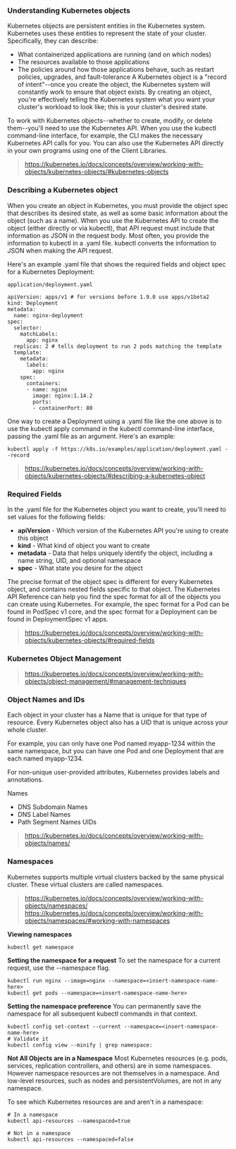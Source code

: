 ### Understanding Kubernetes objects
Kubernetes objects are persistent entities in the Kubernetes system. Kubernetes uses these entities to represent the state of your cluster. Specifically, they can describe:

- What containerized applications are running (and on which nodes)
- The resources available to those applications
- The policies around how those applications behave, such as restart policies, upgrades, and fault-tolerance
A Kubernetes object is a "record of intent"--once you create the object, the Kubernetes system will constantly work to ensure that object exists. By creating an object, you're effectively telling the Kubernetes system what you want your cluster's workload to look like; this is your cluster's desired state.

To work with Kubernetes objects--whether to create, modify, or delete them--you'll need to use the Kubernetes API. When you use the kubectl command-line interface, for example, the CLI makes the necessary Kubernetes API calls for you. You can also use the Kubernetes API directly in your own programs using one of the Client Libraries.

> https://kubernetes.io/docs/concepts/overview/working-with-objects/kubernetes-objects/#kubernetes-objects

### Describing a Kubernetes object
When you create an object in Kubernetes, you must provide the object spec that describes its desired state, as well as some basic information about the object (such as a name). When you use the Kubernetes API to create the object (either directly or via kubectl), that API request must include that information as JSON in the request body. Most often, you provide the information to kubectl in a .yaml file. kubectl converts the information to JSON when making the API request.

Here's an example .yaml file that shows the required fields and object spec for a Kubernetes Deployment:

```
application/deployment.yaml 

apiVersion: apps/v1 # for versions before 1.9.0 use apps/v1beta2
kind: Deployment
metadata:
  name: nginx-deployment
spec:
  selector:
    matchLabels:
      app: nginx
  replicas: 2 # tells deployment to run 2 pods matching the template
  template:
    metadata:
      labels:
        app: nginx
    spec:
      containers:
      - name: nginx
        image: nginx:1.14.2
        ports:
        - containerPort: 80
```

One way to create a Deployment using a .yaml file like the one above is to use the kubectl apply command in the kubectl command-line interface, passing the .yaml file as an argument. Here's an example:

```
kubectl apply -f https://k8s.io/examples/application/deployment.yaml --record
```

> https://kubernetes.io/docs/concepts/overview/working-with-objects/kubernetes-objects/#describing-a-kubernetes-object

### Required Fields
In the .yaml file for the Kubernetes object you want to create, you'll need to set values for the following fields:

- **apiVersion** - Which version of the Kubernetes API you're using to create this object
- **kind** - What kind of object you want to create
- **metadata** - Data that helps uniquely identify the object, including a name string, UID, and optional namespace
- **spec** - What state you desire for the object

The precise format of the object spec is different for every Kubernetes object, and contains nested fields specific to that object. The Kubernetes API Reference can help you find the spec format for all of the objects you can create using Kubernetes. For example, the spec format for a Pod can be found in PodSpec v1 core, and the spec format for a Deployment can be found in DeploymentSpec v1 apps.

> https://kubernetes.io/docs/concepts/overview/working-with-objects/kubernetes-objects/#required-fields

### Kubernetes Object Management

> https://kubernetes.io/docs/concepts/overview/working-with-objects/object-management/#management-techniques

### Object Names and IDs
Each object in your cluster has a Name that is unique for that type of resource. Every Kubernetes object also has a UID that is unique across your whole cluster.

For example, you can only have one Pod named myapp-1234 within the same namespace, but you can have one Pod and one Deployment that are each named myapp-1234.

For non-unique user-provided attributes, Kubernetes provides labels and annotations.

Names
- DNS Subdomain Names
- DNS Label Names
- Path Segment Names
UIDs

> https://kubernetes.io/docs/concepts/overview/working-with-objects/names/

### Namespaces
Kubernetes supports multiple virtual clusters backed by the same physical cluster. These virtual clusters are called namespaces.

> https://kubernetes.io/docs/concepts/overview/working-with-objects/namespaces/
> https://kubernetes.io/docs/concepts/overview/working-with-objects/namespaces/#working-with-namespaces

**Viewing namespaces**
```
kubectl get namespace
```
**Setting the namespace for a request**
To set the namespace for a current request, use the --namespace flag.
```
kubectl run nginx --image=nginx --namespace=<insert-namespace-name-here>
kubectl get pods --namespace=<insert-namespace-name-here>
```
**Setting the namespace preference**
You can permanently save the namespace for all subsequent kubectl commands in that context.
```
kubectl config set-context --current --namespace=<insert-namespace-name-here>
# Validate it
kubectl config view --minify | grep namespace:
```

**Not All Objects are in a Namespace**
Most Kubernetes resources (e.g. pods, services, replication controllers, and others) are in some namespaces. However namespace resources are not themselves in a namespace. And low-level resources, such as nodes and persistentVolumes, are not in any namespace.

To see which Kubernetes resources are and aren't in a namespace:
```
# In a namespace
kubectl api-resources --namespaced=true

# Not in a namespace
kubectl api-resources --namespaced=false
```

